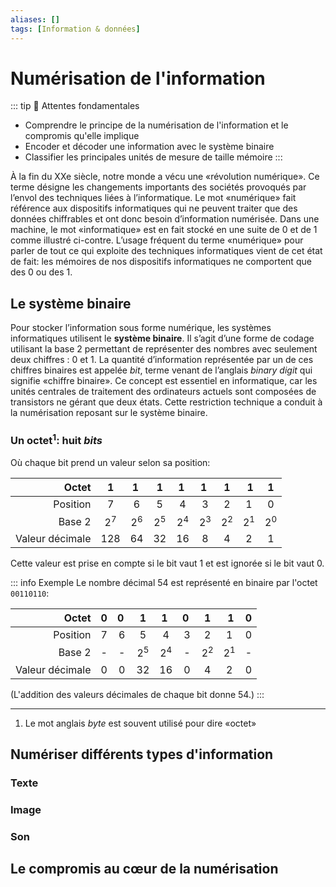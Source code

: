 ```yaml
---
aliases: []
tags: [Information & données]
---
```


# Numérisation de l'information

::: tip 🎯 Attentes fondamentales
- Comprendre le principe de la numérisation de l'information et le compromis qu'elle implique
- Encoder et décoder une information avec le système binaire
- Classifier les principales unités de mesure de taille mémoire
:::

À la fin du XXe siècle, notre monde a vécu une «révolution numérique». Ce terme désigne les changements importants des sociétés provoqués par l’envol des techniques liées à l’informatique. Le mot «numérique» fait référence aux dispositifs informatiques qui ne peuvent traiter que des données chiffrables et ont donc besoin d’information numérisée. Dans une machine, le mot «informatique» est en fait stocké en une suite de 0 et de 1 comme illustré ci-contre. L’usage fréquent du terme «numérique» pour parler de tout ce qui exploite des techniques informatiques vient de cet état de fait: les mémoires de nos dispositifs informatiques ne comportent que des 0 ou des 1.


## Le système binaire

Pour stocker l’information sous forme numérique, les systèmes informatiques utilisent le **système binaire**. Il s’agit d’une forme de codage utilisant la base 2 permettant de représenter des nombres avec seulement deux chiffres : 0 et 1. La quantité d’information représentée par un de ces chiffres binaires est appelée _bit_, terme venant de l’anglais _binary digit_ qui signifie «chiffre binaire». Ce concept est essentiel en informatique, car les unités centrales de traitement des ordinateurs actuels sont composées de transistors ne gérant que deux états. Cette restriction technique a conduit à la numérisation reposant sur le système binaire.

### Un octet<sup>1</sup>: huit _bits_

Où chaque bit prend un valeur selon sa position:

| Octet | 1 | 1 | 1 | 1 | 1 | 1 | 1 | 1 |
|-:|:-:|:-:|:-:|:-:|:-:|:-:|:-:|:-:|
| Position | 7 | 6 | 5 | 4 | 3 | 2 | 1 | 0 |
| Base 2 | 2<sup>7</sup> | 2<sup>6</sup> | 2<sup>5</sup> | 2<sup>4</sup> | 2<sup>3</sup> | 2<sup>2</sup> | 2<sup>1</sup> | 2<sup>0</sup> |
| Valeur décimale | 128 | 64 | 32 | 16 | 8 | 4 | 2 | 1 |

Cette valeur est prise en compte si le bit vaut 1 et est ignorée si le bit vaut 0.

::: info Exemple
Le nombre décimal 54 est représenté en binaire par l'octet `00110110`:

| Octet | 0 | 0 | 1 | 1 | 0 | 1 | 1 | 0 |
|-:|:-:|:-:|:-:|:-:|:-:|:-:|:-:|:-:|
| Position | 7 | 6 | 5 | 4 | 3 | 2 | 1 | 0 |
| Base 2 | - | - | 2<sup>5</sup> | 2<sup>4</sup> | - | 2<sup>2</sup> | 2<sup>1</sup> | - |
| Valeur décimale | 0 | 0 | 32 | 16 | 0 | 4 | 2 | 0 |

(L'addition des valeurs décimales de chaque bit donne 54.)
:::

---

1. Le mot anglais _byte_ est souvent utilisé pour dire «octet»


## Numériser différents types d'information

### Texte

### Image

### Son


## Le compromis au cœur de la numérisation
